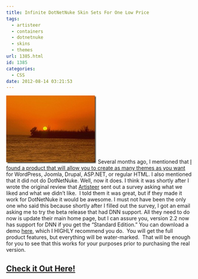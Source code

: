 ```yaml
---
title: Infinite DotNetNuke Skin Sets For One Low Price
tags:
  - artisteer
  - containers
  - dotnetnuke
  - skins
  - themes
url: 1385.html
id: 1385
categories:
  - CSS
date: 2012-08-14 03:21:53
---
```


![H02C0081](/uploads/2009/08/H02C0081.jpg "H02C0081") Several months ago, I mentioned that [I found a product that will allow you to create as many themes as you want](/2009/05/26/aspnet-web-design-software/) for WordPress, Joomla, Drupal, ASP.NET, or regular HTML. I also mentioned that it did not do DotNetNuke. Well, now it does.  I think it was shortly after I wrote the original review that [Artisteer](/goto/Artisteer/1148/3) sent out a survey asking what we liked and what we didn’t like.  I told them it was great, but if they made it work for DotNetNuke it would be awesome. I must not have been the only one who said this because shortly after I filled out the survey, I got an email asking me to try the beta release that had DNN support. All they need to do now is update their main home page, but I can assure you, version 2.2 now has support for DNN if you get the “Standard Edition.” You can download a demo [here](/goto/Artisteer/1148/3), which I HIGHLY recommend you do.  You will get the full product features, but everything will be water-marked.  That will be enough for you to see that this works for your purposes prior to purchasing the real version.

[Check it Out Here!](/2009/05/26/aspnet-web-design-software/)
-------------------------------------------------------------------------------

